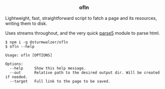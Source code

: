 <h3 align="center">ofln</h3>

Lightweight, fast, straightforward script to fatch a page and its resources, writing them to disk.

Uses streams throughout, and the very quick [parse5](https://github.com/inikulin/parse5) module to parse html.

```
$ npm i -g @sturmwalzer/ofln
$ ofln --help
```

```
Usage: ofln [OPTIONS]

Options:
  --help     Show this help message.
  --out      Relative path to the desired output dir. Will be created if needed.
  --target   Full link to the page to be saved.
```